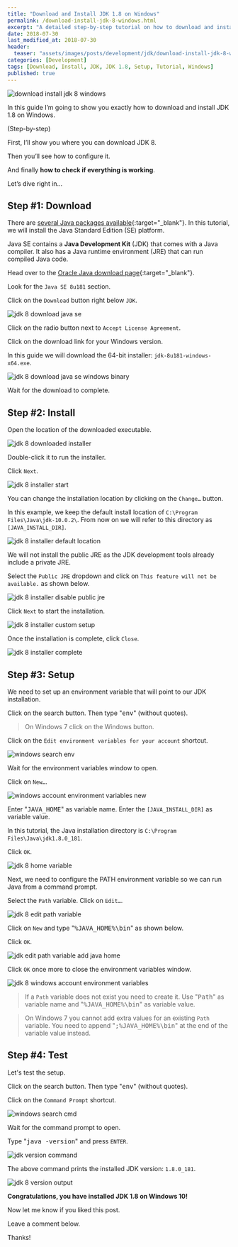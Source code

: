```yaml
---
title: "Download and Install JDK 1.8 on Windows"
permalink: /download-install-jdk-8-windows.html
excerpt: "A detailed step-by-step tutorial on how to download and install JDK 8u181 on Windows 10."
date: 2018-07-30
last_modified_at: 2018-07-30
header:
  teaser: "assets/images/posts/development/jdk/download-install-jdk-8-windows.png"
categories: [Development]
tags: [Download, Install, JDK, JDK 1.8, Setup, Tutorial, Windows]
published: true
---
```


<img src="{{ site.url }}/assets/images/posts/development/jdk/download-install-jdk-8-windows.png" alt="download install jdk 8 windows" class="align-right title-image">

In this guide I’m going to show you exactly how to download and install JDK 1.8 on Windows.

(Step-by-step)

First, I’ll show you where you can download JDK 8.

Then you’ll see how to configure it.

And finally **how to check if everything is working**.

Let’s dive right in…

## Step #1: Download

There are [several Java packages available](https://docs.oracle.com/javaee/6/firstcup/doc/gkhoy.html){:target="_blank"}. In this tutorial, we will install the Java Standard Edition (SE) platform.

Java SE contains a **Java Development Kit** (JDK) that comes with a Java compiler. It also has a Java runtime environment (JRE) that can run compiled Java code.

Head over to the [Oracle Java download page](http://www.oracle.com/technetwork/java/javase/downloads/index.html){:target="_blank"}.

Look for the `Java SE 8u181` section.

Click on the `Download` button right below `JDK`.

<img src="{{ site.url }}/assets/images/posts/development/jdk/jdk-8-download-java-se.png" alt="jdk 8 download java se">

Click on the radio button next to `Accept License Agreement`.

Click on the download link for your Windows version.

In this guide we will download the 64-bit installer: `jdk-8u181-windows-x64.exe`.

<img src="{{ site.url }}/assets/images/posts/development/jdk/jdk-8-download-java-se-windows-binary.png" alt="jdk 8 download java se windows binary">

Wait for the download to complete.

## Step #2: Install

Open the location of the downloaded executable.

<img src="{{ site.url }}/assets/images/posts/development/jdk/jdk-8-downloaded-installer.png" alt="jdk 8 downloaded installer">

Double-click it to run the installer.

Click `Next`.

<img src="{{ site.url }}/assets/images/posts/development/jdk/jdk-8-installer-start.png" alt="jdk 8 installer start">

You can change the installation location by clicking on the `Change…` button.

In this example, we keep the default install location of `C:\Program Files\Java\jdk-10.0.2\`. From now on we will refer to this directory as `[JAVA_INSTALL_DIR]`.

<img src="{{ site.url }}/assets/images/posts/development/jdk/jdk-8-installer-default-location.png" alt="jdk 8 installer default location">

We will not install the public JRE as the JDK development tools already include a private JRE.

Select the `Public JRE` dropdown and click on `This feature will not be available.` as shown below.

<img src="{{ site.url }}/assets/images/posts/development/jdk/jdk-8-installer-disable-public-jre.png" alt="jdk 8 installer disable public jre">

Click `Next` to start the installation.

<img src="{{ site.url }}/assets/images/posts/development/jdk/jdk-8-installer-custom-setup.png" alt="jdk 8 installer custom setup">

Once the installation is complete, click `Close`.

<img src="{{ site.url }}/assets/images/posts/development/jdk/jdk-8-installer-complete.png" alt="jdk 8 installer complete">

## Step #3: Setup

We need to set up an environment variable that will point to our JDK installation.

Click on the search button. Then type "<kbd>env</kbd>" (without quotes).

> On Windows 7 click on the Windows button.

Click on the `Edit environment variables for your account` shortcut.

<img src="{{ site.url }}/assets/images/posts/development/windows-search-env.png" alt="windows search env">

Wait for the environment variables window to open.

Click on `New…`.

<img src="{{ site.url }}/assets/images/posts/development/windows-account-environment-variables-new.png" alt="windows account environment variables new">

Enter "<kbd>JAVA_HOME</kbd>" as variable name. Enter the `[JAVA_INSTALL_DIR]` as variable value.

In this tutorial, the Java installation directory is `C:\Program Files\Java\jdk1.8.0_181`.

Click `OK`.

<img src="{{ site.url }}/assets/images/posts/development/jdk/jdk-8-home-variable.png" alt="jdk 8 home variable">

Next, we need to configure the PATH environment variable so we can run Java from a command prompt.

Select the `Path` variable. Click on `Edit…`.

<img src="{{ site.url }}/assets/images/posts/development/jdk/jdk-8-edit-path-variable.png" alt="jdk 8 edit path variable">

Click on `New` and type "<kbd>%JAVA_HOME%\bin</kbd>" as shown below.

Click `OK`.

<img src="{{ site.url }}/assets/images/posts/development/jdk/jdk-edit-path-variable-add-java-home.png" alt="jdk edit path variable add java home">

Click `OK` once more to close the environment variables window.

<img src="{{ site.url }}/assets/images/posts/development/jdk/jdk-8-windows-account-environment-variables.png" alt="jdk 8 windows account environment variables">

> If a `Path` variable does not exist you need to create it. Use "<kbd>Path</kbd>" as variable name and "<kbd>%JAVA_HOME%\bin</kbd>" as variable value.

> On Windows 7 you cannot add extra values for an existing `Path` variable. You need to append "<kbd>;%JAVA_HOME%\bin</kbd>" at the end of the variable value instead.

## Step #4: Test

Let's test the setup.

Click on the search button. Then type "<kbd>env</kbd>" (without quotes).

Click on the `Command Prompt` shortcut.

<img src="{{ site.url }}/assets/images/posts/development/windows-search-cmd.png" alt="windows search cmd">

Wait for the command prompt to open.

Type "<kbd>java -version</kbd>" and press `ENTER`.

<img src="{{ site.url }}/assets/images/posts/development/jdk/jdk-version-command.png" alt="jdk version command">

The above command prints the installed JDK version: `1.8.0_181`.

<img src="{{ site.url }}/assets/images/posts/development/jdk/jdk-8-version-output.png" alt="jdk 8 version output">

**Congratulations, you have installed JDK 1.8 on Windows 10!**

Now let me know if you liked this post.

Leave a comment below.

Thanks!
